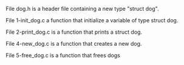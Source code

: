 File dog.h is a header file containing a new type "struct dog".

File 1-init_dog.c a function that initialize a variable of type struct dog.

File 2-print_dog.c is a function that prints a struct dog.

File 4-new_dog.c is a function that creates a new dog.

File 5-free_dog.c is a function that frees dogs
